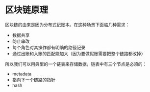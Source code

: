 # 区块链原理
区块链的由来是因为分布式记账本。在这种场景下面临几种需求：
- 数据共享
- 防止串改
- 每个角色对其操作都有明确的路径记录
- 通过出账和入账的匹配能加大（因为要做假账需要把整个链路都改掉）

所以我们可以用典型的一个链表来存储数据，链表中有三个节点是必须的：
- metadata
- 指向下一个链路的指针
- hash
